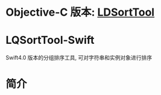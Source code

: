 # Objective-C 版本: [LDSortTool](https://github.com/LQi2009/LDSortTool)

# LQSortTool-Swift
Swift4.0 版本的分组排序工具, 可对字符串和实例对象进行排序

# 简介
